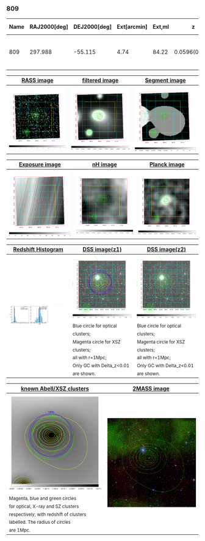 <div STYLE="page-break-after: always;"></div>

### 809

|Name|RAJ2000[deg]|DEJ2000[deg] |Ext[arcmin]| Ext,ml | z | z_src| C|GC(XSZ,Delta_z<0.01)| GC(OPT,Delta_z<0.01)|GC| R_sig[arcmin] | R500[arcmin] | R500[Mpc]| CRsig[c/s] | CR500[c/s] |L500[1E44 erg/s]|F500[1E-12 erg/s/cm^2]| M500[1E14 Msun]|Tx[keV]|Cnt_sig|Beta|Rc[arcmin]|Comment|Alias|
|---|---|---|---|---|---|------|---|--------|---------|----------|---|---|---|---|---|---|---|---|---|---|---|---|---|---|
|809| 297.988| -55.115| 4.74| 84.22| 0.0596(0.005)| z1, z_xsz| B| MCXC, PSZ2, Tar| A, N| A, MCXC, N, PSZ2, Tar, W| 29.638| 12.429| 0.859| 0.468(0.121)| 0.427(0.110)| 0.653(0.101)| 7.664(1.186)| 1.91(0.15)| 3.25(0.16)| 132.0| 0.904(-0.102+0.069)| 10.701(-1.477+1.065)| -| k515|

|[RASS image](../image/809/809_img.pdf)|[filtered image](../image/809/809_fil.pdf)|[Segment image](../image/809/809_seg.pdf)|
|-------------------|--------------------|-------------------|
| <img src="../image/809/809_img.png" width="300">  | <img src="../image/809/809_fil.png" width="300">   | <img src="../image/809/809_seg.png" width="300">  |

|[Exposure image](../image/809/809_mex.pdf)| [nH image](../image/809/809_nh.pdf)| [Planck image](../image/809/809_p.pdf)|
|-------------------|--------------------|-------------------|
|<img src="../image/809/809_mex.png" width="300">   | <img src="../image/809/809_nh.png" width="300">    | <img src="../image/809/809_p.png" width="300"> |

|[Redshift Histogram](../image/809/809_zg.pdf) | [DSS image(z1)](../image/809/809_dss_z1.pdf)      |  [DSS image(z2)](../image/809/809_dss_z2.pdf)    |
|-------------------|--------------------|-------------------|
|<img src="../image/809/809_zg.png" width="300"> |<img src="../image/809/809_dss_z1.png" width="300"> <sub><br>Blue circle for optical clusters; <br>Magenta circle for XSZ clusters; <br>all with r=1Mpc; <br>Only GC with Delta_z<0.01 are shown. </sub>| <img src="../image/809/809_dss_z2.png" width="300"><sub><br>Blue circle for optical clusters; <br>Magenta circle for XSZ clusters; <br>all with r=1Mpc; <br>Only GC with Delta_z<0.01 are shown. </sub> |

|[known Abell/XSZ clusters](../image/809/809_gc.pdf) | [2MASS image](../image/809/809_2mass.pdf)      |
|-------------------|-------------------|
|<img src=../image/809/809_gc.png width="300"> <br><sub>Magenta, blue and green circles <br>for optical, X-ray and SZ clusters <br>respectively, with redshift of clusters <br>labelled. The radius of circles <br>are 1Mpc.</sub>|<img src="../image/809/809_2mass.png" width="300">  |




